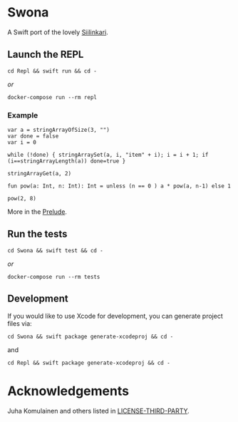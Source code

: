 # Swona

A Swift port of the lovely [Siilinkari](https://github.com/komu/siilinkari).

## Launch the REPL

`cd Repl && swift run && cd -`

_or_

`docker-compose run --rm repl`

### Example

```
var a = stringArrayOfSize(3, "")
var done = false
var i = 0

while (!done) { stringArraySet(a, i, "item" + i); i = i + 1; if (i==stringArrayLength(a)) done=true }

stringArrayGet(a, 2)

fun pow(a: Int, n: Int): Int = unless (n == 0 ) a * pow(a, n-1) else 1

pow(2, 8)
```

More in the [Prelude](Resources/prelude.sk).

## Run the tests

`cd Swona && swift test && cd -`

_or_

`docker-compose run --rm tests`

## Development

If you would like to use Xcode for development, you can generate project files via:

`cd Swona && swift package generate-xcodeproj && cd -`

and

`cd Repl && swift package generate-xcodeproj && cd -`


# Acknowledgements

Juha Komulainen and others listed in [LICENSE-THIRD-PARTY](LICENSE-THIRD-PARTY).
